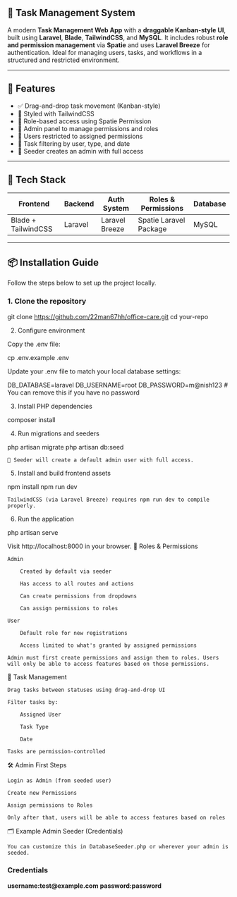 
<h2>  📝 Task Management System</h2>

A modern **Task Management Web App** with a **draggable Kanban-style UI**, built using **Laravel**, **Blade**, **TailwindCSS**, and **MySQL**. It includes robust **role and permission management** via **Spatie** and uses **Laravel Breeze** for authentication. Ideal for managing users, tasks, and workflows in a structured and restricted environment.

---

## 🚀 Features

- ✅ Drag-and-drop task movement (Kanban-style)
- 🎨 Styled with TailwindCSS
- 🔐 Role-based access using Spatie Permission
- 👑 Admin panel to manage permissions and roles
- 👤 Users restricted to assigned permissions
- 📂 Task filtering by user, type, and date
- 🧠 Seeder creates an admin with full access

---

## 🧱 Tech Stack

| Frontend             | Backend   | Auth System      | Roles & Permissions   | Database |
|----------------------|-----------|------------------|------------------------|----------|
| Blade + TailwindCSS  | Laravel   | Laravel Breeze   | Spatie Laravel Package | MySQL    |

---

## 📦 Installation Guide

Follow the steps below to set up the project locally.

### 1. Clone the repository

git clone https://github.com/22man67hh/office-care.git
cd your-repo

2. Configure environment

Copy the .env file:

cp .env.example .env

Update your .env file to match your local database settings:

DB_DATABASE=laravel
DB_USERNAME=root
DB_PASSWORD=m@nish123 # You can remove this if you have no password

3. Install PHP dependencies

composer install

4. Run migrations and seeders

php artisan migrate
php artisan db:seed

    🔑 Seeder will create a default admin user with full access.

5. Install and build frontend assets

npm install
npm run dev

    TailwindCSS (via Laravel Breeze) requires npm run dev to compile properly.

6. Run the application

php artisan serve

Visit http://localhost:8000 in your browser.
🔐 Roles & Permissions

    Admin

        Created by default via seeder

        Has access to all routes and actions

        Can create permissions from dropdowns

        Can assign permissions to roles

    User

        Default role for new registrations

        Access limited to what's granted by assigned permissions

    Admin must first create permissions and assign them to roles. Users will only be able to access features based on those permissions.

🔎 Task Management

    Drag tasks between statuses using drag-and-drop UI

    Filter tasks by:

        Assigned User

        Task Type

        Date

    Tasks are permission-controlled

🛠 Admin First Steps

    Login as Admin (from seeded user)

    Create new Permissions

    Assign permissions to Roles

    Only after that, users will be able to access features based on roles

🗂 Example Admin Seeder (Credentials)

    You can customize this in DatabaseSeeder.php or wherever your admin is seeded.
<h3>Credentials</h3>
<strong>username:test@example.com</strong>
<strong>password:password</strong>

